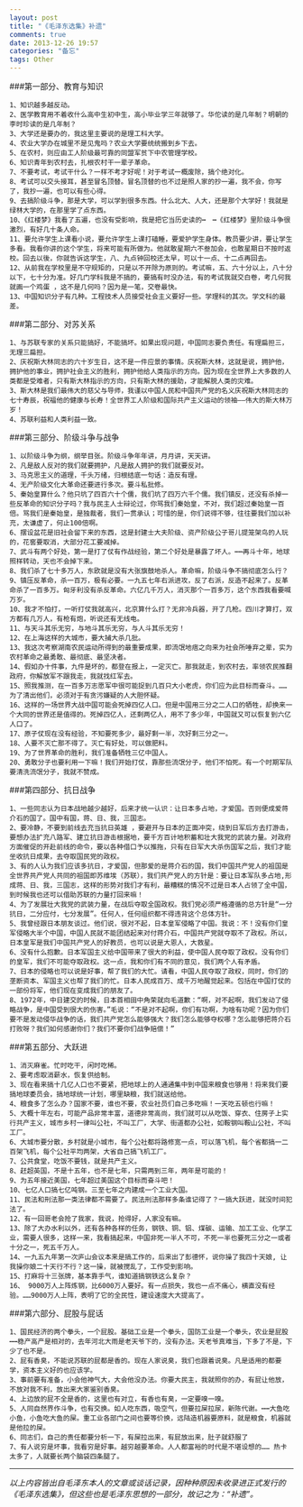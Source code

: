 ```yaml
---
layout: post
title: "《毛泽东选集》补遗"
comments: true
date: 2013-12-26 19:57
categories: "备忘"
tags: Other
---
```


###第一部分、教育与知识

    1、知识越多越反动。
    2、医学教育用不着收什么高中生初中生，高小毕业学三年就够了。华佗读的是几年制？明朝的李时珍读的是几年制？
    3、大学还是要办的，我这里主要说的是理工科大学。
    4、农业大学办在城里不是见鬼吗？农业大学要统统搬到乡下去。
    5、在农村，则应由工人阶级最可靠的同盟军贫下中农管理学校。
    6、知识青年到农村去，扎根农村干一辈子革命。
    7、不要考试，考试干什么？一样不考才好呢！对于考试一概废除，搞个绝对化。
    8、考试可以交头接耳，甚至冒名顶替。冒名顶替的也不过是照人家的抄一遍，我不会，你写了，我抄一遍，也可以有些心得。
    9、去搞阶级斗争，那是大学，可以学到很多东西。什么北大、人大，还是那个大学好！我就是绿林大学的，在那里学了点东西。
    10、《红楼梦》我看了五遍，也没有受影响，我是把它当历史读的┅　┅《红楼梦》里阶级斗争很激烈，有好几十条人命。
    11、要允许学生上课看小说，要允许学生上课打磕睡，要爱护学生身体。教员要少讲，要让学生多看。我看你讲的这个学生，将来可能有所做为。他就敢星期六不叁加会，也敢星期日不按时返校。回去以後，你就告诉这学生，八、九点钟回校还太早，可以十一点、十二点再回去。
    12、从前我在学校里是不守规矩的，只是以不开除为原则的。考试嘛，五、六十分以上，八十分以下，七十分为准。好几门学科我是不搞的，要搞有时没办法，有的考试我就交白卷，考几何我就画一个鸡蛋 ，这不是几何吗？因为是一笔，交卷最快。
    13、中国知识分子有几种。工程技术人员接受社会主义要好一些。学理科的其次。学文科的最差。

###第二部分、对苏关系


    1、与苏联专家的关系只能搞好，不能搞坏。如果出现问题，中国同志要负责任。有理扁担三，无理三扁担。
    2、庆祝斯大林同志的六十岁生日，这不是一件应景的事情。庆祝斯大林，这就是说，拥护他，拥护他的事业，拥护社会主义的胜利，拥护他给人类指示的方向。因为现在全世界上大多数的人类都是受难者，只有斯大林指示的方向，只有斯大林的援助，才能解脱人类的灾难。
    3、斯大林是我们最伟大的慈父与导师，我谨以中国人民和中国共产党的名义庆祝斯大林同志的七十寿辰，祝福他的健康与长寿！全世界工人阶级和国际共产主义运动的领袖――伟大的斯大林万岁！
    4、苏联利益和人类利益一致。

###第三部分、阶级斗争与战争


    1、以阶级斗争为纲，纲举目张。阶级斗争年年讲，月月讲，天天讲。
    2、凡是敌人反对的我们就要拥护，凡是敌人拥护的我们就要反对。
    3、马克思主义的道理，千头万绪，归根结底一句话：造反有理。
    4、无产阶级文化大革命还要进行多次。要斗私批修。
    5、秦始皇算什么？他只坑了四百六十个儒，我们坑了四万六千个儒。我们镇反，还没有杀掉一些反革命的知识分子吗？我与民主人士辩论过，你骂我们秦始皇，不对，我们超过秦始皇一百倍。骂我们是秦始皇，是独裁者，我们一贯承认；可惜的是，你们说得不够，往往要我们加以补充，太谦虚了，何止100倍啊。
    6、摆设盆花是旧社会留下来的东西，这是封建士大夫阶级、资产阶级公子哥儿提笼架鸟的人玩的，花窖要取消，大部分花工要减掉。  
    7、武斗有两个好处，第一是打了仗有作战经验，第二个好处是暴露了坏人。┅┅再斗十年，地球照样转动，天也不会掉下来。
    8、我们杀了七十多万人，东欧就是没有大张旗鼓地杀人。革命嘛，阶级斗争不搞彻底怎么行？
    9、镇压反革命，杀一百万，极有必要。一九五七年右派进攻，反了右派，反造不起来了。反革命杀了一百多万。匈牙利没有杀反革命。六亿几千万人，消灭那个一百多万，这个东西我看要喊万岁。
    10、我才不怕打，一听打仗我就高兴，北京算什么打？无非冷兵器，开了几枪。四川才算打，双方都有几万人，有枪有炮，听说还有无线电。
    11、与天斗其乐无穷，与地斗其乐无穷，与人斗其乐无穷！
    12、在上海这样的大城市，要大捕大杀几批。
    13、我这次考察湖南农民运动所得到的最重要成果，即流氓地痞之向来为社会所唾弃之辈，实为农村革命之最勇敢、最彻底、最坚决者。
    14、假如办十件事，九件是坏的，都登在报上，一定灭亡。那我就走，到农村去，率领农民推翻政府，你解放军不跟我走，我就找红军去。
    15、照我推测，在一百多万志愿军中很可能捉到几百只大小老虎，你们应为此目标而奋斗。……为了清出他们，必须对于有贪污嫌疑的人大胆怀疑。
    16、这样的一场世界大战中国可能会死掉四亿人口。但是中国用三分之二人口的牺牲，却换来一个大同的世界还是值得的。死掉四亿人，还剩两亿人，用不了多少年，中国就又可以恢复到六亿人口了。
    17、原子仗现在没有经验，不知要死多少，最好剩一半，次好剩三分之一。
    18、人要不灭亡那不得了。灭亡有好处，可以做肥料。
    19、为了世界革命的胜利，我们准备牺牲三亿中国人。
    20、勇敢分子也要利用一下嘛！我们开始打仗，靠那些流氓分子，他们不怕死。有一个时期军队要清洗流氓分子，我就不赞成。

###第四部分、抗日战争


    1、一些同志认为日本战地越少越好，后来才统一认识：让日本多占地，才爱国。否则便成爱蒋介石的国了。国中有国，蒋、日、我，三国志。
    2、要冷静，不要到前线去充当抗日英雄 ，要避开与日本的正面冲突，绕到日军后方去打游击，要想办法扩充八路军、建立抗日游击根据地，要千方百计地积蓄和壮大我党的武装力量。对政府方面催促的开赴前线的命令，要以各种借口予以推拖，只有在日军大大杀伤国军之后，我们才能坐收抗日成果，去夺取国民党的政权。
    3、有的人认为我们应该多抗日，才爱国，但那爱的是蒋介石的国，我们中国共产党人的祖国是全世界共产党人共同的祖国即苏维埃（苏联），我们共产党人的方针是：要让日本军队多占地,形成蒋、日、我，三国志，这样的形势对我们才有利，最糟糕的情况不过是日本人占领了全中国，到时候我也还可以借助苏联的力量打回来嘛！
    4、为了发展壮大我党的武装力量，在战后夺取全国政权。我们党必须严格遵循的总方针是“一分抗日，二分应付，七分发展”。任何人，任何组织都不得违背这个总体方针。
    5、我曾经跟日本朋友谈过。他们说，很对不起，日本皇军侵略了中国。我说：不！没有你们皇军侵略大半个中国，中国人民就不能团结起来对付蒋介石，中国共产党就夺取不了政权。所以，日本皇军是我们中国共产党人的好教员，也可以说是大恩人，大救星。    
    6、没有什么抱歉。日本军国主义给中国带来了很大的利益，使中国人民夺取了政权。没有你们的皇军，我们不可能夺取政权。这一点，我和你们有不同的意见，我们两个人有矛盾。  
    7、日本的侵略也可以说是好事，帮了我们的大忙。请看，中国人民夺取了政权，同时，你们的垄断资本、军国主义也帮了我们的忙。日本人民成百万、成千万地醒觉起来。包括在中国打仗的一部份将军，他们现在变成我们的朋友了。
    8、1972年，中日建交的时候，日本首相田中角荣就向毛道歉：“啊，对不起啊，我们发动了侵略战争，是中国受到很大的伤害。”毛说：“不是对不起啊，你们有功啊，为啥有功呢？因为你们要不是发动侵华战争的话，我们共产党怎么能够强大？我们怎么能够夺权哪？怎么能够把蒋介石打败呀？我们如何感谢你们？我们不要你们战争赔偿！”


###第五部分、大跃进


    1、消灭麻雀。忙时吃干，闲时吃稀。
    2、要考虑取消薪水，恢复供给制。
    3、现在看来搞十几亿人口也不要紧，把地球上的人通通集中到中国来粮食也够用！将来我们要搞地球委员会，搞地球统一计划，哪里缺粮，我们就送给他。
    4、粮食多了怎么办？国家不要，谁也不要，农业社员们自己多吃嘛！一天吃五顿也行嘛！
    5、大概十年左右，可能产品非常丰富，道德非常高尚，我们就可以从吃饭、穿衣、住房子上实行共产主义，城市乡村一律叫公社，不叫工厂，大学、街道都办公社，如鞍钢叫鞍山公社，不叫工厂。
    6、大城市要分散，乡村就是小城市，每个公社都将路修宽一点，可以落飞机，每个省都搞一二百架飞机，每个公社平均两架，大省自己搞飞机工厂。
    7、公共食堂，吃饭不要钱，就是共产主义。
    8、赶超英国，不是十五年，也不是七年，只需两到三年，两年是可能的！
    9、为五年接近美国，七年超过美国这个目标而奋斗吧！
    10、七亿人口搞七亿吨钢。三至七年之内建成一个工业大国。
    11、民法和刑法那一类法律都不需要了。民法刑法那样多条谁记得了？一搞大跃进，就没时间犯法了。
    12、有一回哥老会抢了我家，我说，抢得好，人家没有嘛。
    13、除了大办水利以外，还有各种各样的任务，钢铁、铜、铝、煤碳、运输、加工工业、化学工业，需要人很多，这样一来，我看搞起来，中国非死一半人不可，不死一半也要死三分之一或者十分之一，死五千万人。
    14、一九五九年第一次庐山会议本来是搞工作的，后来出了彭德怀，说你操了我四十天娘, 让我操你娘二十天行不行？这一操，就被搅乱了，工作受到影响。
    15、打麻将十三张牌，基本靠手气，谁知道搞钢铁这么复杂？
    16、 9000万人上阵炼钢，比6000万人要好。有一点损失，我也一点不痛心，横直没有经验。……9000万人上阵，表明了它的全民性，建设速度大大提高了。

###第六部分、屁股与屁话


    1、国民经济的两个拳头，一个屁股。基础工业是一个拳头，国防工业是一个拳头，农业是屁股┅┅稳产高产是相对的，去年河北大雨是老天爷下的，没有办法。天老爷真难当，下多了不是，下少了也不是。
    2、屁有香臭，不能说苏联的屁都是香的。现在人家说臭，我们也跟着说臭。凡是适用的都要学，资本主义好的也应该学。
    3、事前要有准备，小会他神气大，大会他没办法。你要大民主，我就照你的办，有屁让他放，不放对我不利，放出来大家鉴别香臭。
    4、上边放的屁不全是香的，这里也有对立，有香也有臭，一定要嗅一嗅。
    5、人同自然界作斗争，也有交换。如人吃东西，吸空气，但要拉屎拉尿，新陈代谢。┅┅大鱼吃小鱼，小鱼吃大鱼的屎。重工业各部门之间也要等价换，远陆造机器要原料，就是粮食，机器就是他拉的屎。
    6、同志们，自己的责任都要分析一下，有屎拉出来，有屁放出来，肚子就舒服了
    7、有人说穷是坏事，我看穷是好事。越穷越要革命。人人都富裕的时代是不堪设想的…… 热卡太多了，人就要长两个脑袋四条腿了。

----------
*以上内容皆出自毛泽东本人的文章或谈话记录，因种种原因未收录进正式发行的《毛泽东选集》，但这些也是毛泽东思想的一部分，故记之为：“补遗”。*  


